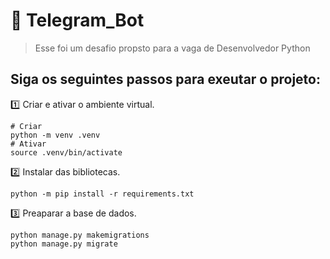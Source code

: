 # :robot: Telegram_Bot
>Esse foi um desafio propsto para a vaga de Desenvolvedor Python

## Siga os seguintes passos para exeutar o projeto:

:one: Criar e ativar o ambiente virtual.
```console
# Criar 
python -m venv .venv
# Ativar
source .venv/bin/activate
```
:two: Instalar das bibliotecas.
```console
python -m pip install -r requirements.txt
```
:three: Preaparar a base de dados.
```console
python manage.py makemigrations
python manage.py migrate
```